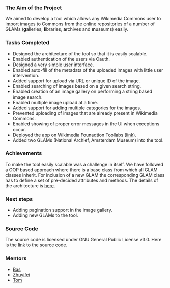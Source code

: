 ### The Aim of the Project

We aimed to develop a tool which allows any Wikimedia Commons user to import images to Commons from the online repositories 
of a number of GLAMs (**g**alleries, **l**ibraries, **a**rchives and **m**useums) easily.

### Tasks Completed

- Designed the architecture of the tool so that it is easily scalable.
- Enabled authentication of the users via Oauth.
- Designed a very simple user interface.
- Enabled auto-fill of the metadata of the uploaded images with little user intervention.
- Added support for upload via URL or unique ID of the image.
- Enabled searching of images based on a given search string.
- Enabled creation of an image gallery on performing a string based image search.
- Enabled multiple image upload at a time.
- Added support for adding multiple categories for the images.
- Prevented uploading of images that are already present in Wikimedia Commons.
- Enabled showing of proper error messages in the UI when exceptions occur.
- Deployed the app on Wikimedia Founadtion Toollabs ([link](https://tools.wmflabs.org/glam2commons/)).
- Added two GLAMs (National Archief, Amsterdam Museum) into the tool.

### Achievements

To make the tool easily scalable was a challenge in itself. We have followed a OOP based approach where there is a base class from which all GLAM classes inherit. For inclusion of a new GLAM the corresponding GLAM class has to define a set of pre-decided attributes and methods. The details of the architecture is [here](https://commons.m.wikimedia.org/wiki/User:Infobliss/Glam2Commons/How_to_add_a_new_glam).

### Next steps

- Adding pagination support in the image gallery.
- Adding new GLAMs to the tool.

### Source Code

The source code is licensed under GNU General Public License v3.0. Here is the [link](github.com/infobliss/sibutest2) to the source code.

### Mentors

- [Bas](https://github.com/basvb)
- [Zhuyifei](https://github.com/zhuyifei1999)
- [Tom](https://github.com/tom29739)
